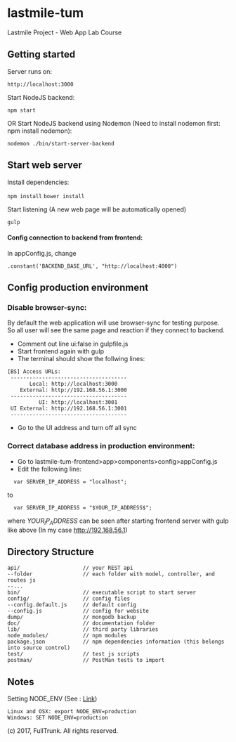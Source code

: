 # lastmile-tum
Lastmile Project - Web App Lab Course

## Getting started

Server runs on:

`http://localhost:3000`

Start NodeJS backend:

`npm start`

OR Start NodeJS backend using Nodemon (Need to install nodemon first: npm install nodemon):

`nodemon ./bin/start-server-backend `

## Start web server

Install dependencies:

`npm install`
`bower install`

Start listening (A new web page will be automatically opened)

`gulp`

#### Config connection to backend from frontend:

In appConfig.js, change

`.constant('BACKEND_BASE_URL', "http://localhost:4000")`

## Config production environment

### Disable browser-sync:
By default the web application will use browser-sync for testing purpose.
So all user will see the same page and reaction if they connect to backend.

- Comment out line ui:false in gulpfile.js
- Start frontend again with gulp
- The terminal should show the follwing lines:

```
[BS] Access URLs:
 -------------------------------------
       Local: http://localhost:3000
    External: http://192.168.56.1:3000
 -------------------------------------
          UI: http://localhost:3001
 UI External: http://192.168.56.1:3001
 -------------------------------------
```

- Go to the UI address and turn off all sync

### Correct database address in production environment:
- Go to lastmile-tum-frontend>app>components>config>appConfig.js
- Edit the following line:
```
  var SERVER_IP_ADDRESS = "localhost";
```
to
```
  var SERVER_IP_ADDRESS = "$YOUR_IP_ADDRESS$";
```
where $YOUR_IP_ADDRESS$ can be seen after starting frontend server with gulp like above (In my case http://192.168.56.1)
## Directory Structure

```
api/					// your REST api
--folder			    // each folder with model, controller, and routes js
--...
bin/					// executable script to start server
config/					// config files
--config.default.js		// default config
--config.js				// config for website
dump/					// mongodb backup
doc/					// documentation folder
lib/					// third party libraries
node_modules/       	// npm modules
package.json        	// npm dependencies information (this belongs into source control)
test/					// test js scripts
postman/                // PostMan tests to import
```

## Notes

Setting NODE_ENV (See : [Link](http://apmblog.dynatrace.com/2015/07/22/the-drastic-effects-of-omitting-node_env-in-your-express-js-applications/))

    Linux and OSX: export NODE_ENV=production
    Windows: SET NODE_ENV=production


(c) 2017, FullTrunk. All rights reserved.
